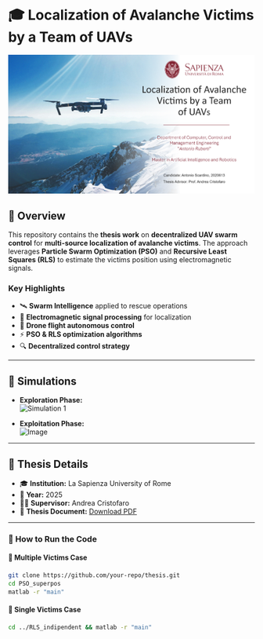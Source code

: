# 🎓 Localization of Avalanche Victims by a Team of UAVs 

![Thesis Cover](LaTeX/images/page_1_presentation.png)  

## 📌 Overview  

This repository contains the **thesis work** on **decentralized UAV swarm control** for **multi-source localization of avalanche victims**. The approach leverages **Particle Swarm Optimization (PSO)** and **Recursive Least Squares (RLS)** to estimate the victims position using electromagnetic signals.  

### **Key Highlights**  
- 🛰 **Swarm Intelligence** applied to rescue operations  
- 📡 **Electromagnetic signal processing** for localization
- 🚁 **Drone flight autonomous control**
- ⚡ **PSO & RLS optimization algorithms**  
- 🔍 **Decentralized control strategy**  

---

## 🎥 Simulations  
  
- **Exploration Phase:**  
![Simulation 1](https://github.com/your-username/your-repo/assets/unique-video-id)  

- **Exploitation Phase:**  
![Image](https://github.com/user-attachments/assets/34bb7520-8d7b-4b9c-a174-8f00fb396277)

---

## 📜 Thesis Details  

- 🎓 **Institution:** La Sapienza University of Rome  
- 📅 **Year:** 2025  
- 👨‍🏫 **Supervisor:** Andrea Cristofaro 
- 📄 **Thesis Document:** [Download PDF](LaTeX/main.pdf)  

---

### **📌 How to Run the Code**  

#### 👤 Multiple Victims Case  
```bash
git clone https://github.com/your-repo/thesis.git
cd PSO_superpos
matlab -r "main"
  ```

#### 👥 Single Victims Case 
```bash
cd ../RLS_indipendent && matlab -r "main"
  ```
